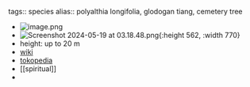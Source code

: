 tags:: species
alias:: polyalthia longifolia, glodogan tiang, cemetery tree

- ![image.png](https://peach-geographical-bat-397.mypinata.cloud/ipfs/QmaDGePnKBocn5m24713xsUCnbvuLQqQVAGYYoJduMCDoy)
- ![Screenshot 2024-05-19 at 03.18.48.png](https://peach-geographical-bat-397.mypinata.cloud/ipfs/QmSBuYFfVrAB7kvvcxGCd7thkZr5U8rQy7qQz5vyu2GFeo){:height 562, :width 770}
- height: up to 20 m
- [wiki](https://en.wikipedia.org/wiki/Monoon_longifolium)
- [tokopedia](https://www.tokopedia.com/emperanomah/grosir-bibit-tanaman-pohon-glodokan-tiang-polyalthia-longifolia?extParam=ivf%3Dfalse%26src%3Dsearch)
- [[spiritual]]
-